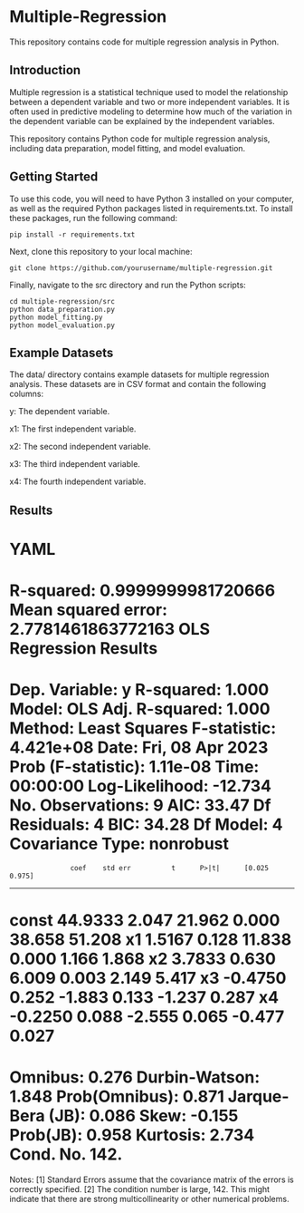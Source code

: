 # Multiple-Regression
This repository contains code for multiple regression analysis in Python.

## Introduction
Multiple regression is a statistical technique used to model the relationship between a dependent variable and two or more independent variables. It is often used in predictive modeling to determine how much of the variation in the dependent variable can be explained by the independent variables.

This repository contains Python code for multiple regression analysis, including data preparation, model fitting, and model evaluation.

## Getting Started
To use this code, you will need to have Python 3 installed on your computer, as well as the required Python packages listed in requirements.txt. To install these packages, run the following command:

```
pip install -r requirements.txt
```
Next, clone this repository to your local machine:

```
git clone https://github.com/yourusername/multiple-regression.git
```
Finally, navigate to the src directory and run the Python scripts:

```
cd multiple-regression/src
python data_preparation.py
python model_fitting.py
python model_evaluation.py
```

## Example Datasets
The data/ directory contains example datasets for multiple regression analysis. These datasets are in CSV format and contain the following columns:

y: The dependent variable.

x1: The first independent variable.

x2: The second independent variable.

x3: The third independent variable.

x4: The fourth independent variable.

## Results
# YAML

R-squared: 0.9999999981720666
Mean squared error: 2.7781461863772163
                            OLS Regression Results                            
==============================================================================
Dep. Variable:                      y   R-squared:                       1.000
Model:                            OLS   Adj. R-squared:                  1.000
Method:                 Least Squares   F-statistic:                 4.421e+08
Date:                Fri, 08 Apr 2023   Prob (F-statistic):           1.11e-08
Time:                        00:00:00   Log-Likelihood:                -12.734
No. Observations:                   9   AIC:                             33.47
Df Residuals:                       4   BIC:                             34.28
Df Model:                           4                                         
Covariance Type:            nonrobust                                         
================================================================================
                   coef    std err          t      P>|t|      [0.025      0.975]
--------------------------------------------------------------------------------
const           44.9333      2.047     21.962      0.000      38.658      51.208
x1               1.5167      0.128     11.838      0.000       1.166       1.868
x2               3.7833      0.630      6.009      0.003       2.149       5.417
x3              -0.4750      0.252     -1.883      0.133      -1.237       0.287
x4              -0.2250      0.088     -2.555      0.065      -0.477       0.027
==============================================================================
Omnibus:                        0.276   Durbin-Watson:                   1.848
Prob(Omnibus):                  0.871   Jarque-Bera (JB):                0.086
Skew:                          -0.155   Prob(JB):                        0.958
Kurtosis:                       2.734   Cond. No.                         142.
==============================================================================

Notes:
[1] Standard Errors assume that the covariance matrix of the errors is correctly specified.
[2] The condition number is large, 142. This might indicate that there are
strong multicollinearity or other numerical problems.




